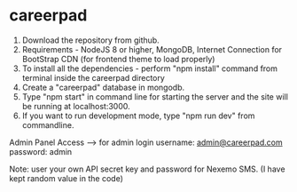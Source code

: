 # careerpad
1. Download the repository from github.
2. Requirements - NodeJS 8 or higher, MongoDB, Internet Connection for BootStrap CDN (for frontend theme to load properly)
3. To install all the dependencies -
	perform "npm install" command from terminal inside the careerpad directory
4. Create a "careerpad" database in mongodb.
5. Type "npm start" in command line for starting the server and the site will be running at localhost:3000.
6. If you want to run development mode, type "npm run dev" from commandline.

Admin Panel Access
 --> for admin login username: admin@careerpad.com password: admin  

Note: user your own API secret key and password for Nexemo SMS. (I have kept random value in the code)
